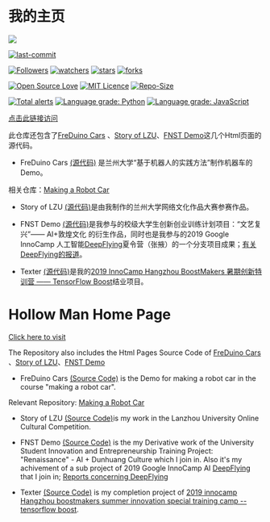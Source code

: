 # 我的主页

![](img/mark.png)

[![last-commit](https://img.shields.io/github/last-commit/HollowMan6/HollowMan6.github.io)](../../graphs/commit-activity)

[![Followers](https://img.shields.io/github/followers/HollowMan6?style=social)](https://github.com/HollowMan6?tab=followers)
[![watchers](https://img.shields.io/github/watchers/HollowMan6/HollowMan6.github.io?style=social)](../../watchers)
[![stars](https://img.shields.io/github/stars/HollowMan6/HollowMan6.github.io?style=social)](../../stargazers)
[![forks](https://img.shields.io/github/forks/HollowMan6/HollowMan6.github.io?style=social)](../../network/members)

[![Open Source Love](https://img.shields.io/badge/-%E2%9D%A4%20Open%20Source-Green?style=flat-square&logo=Github&logoColor=white&link=https://hollowman6.github.io/fund.html)](https://hollowman6.github.io/fund.html)
[![MIT Licence](https://img.shields.io/badge/license-MIT-blue)](https://opensource.org/licenses/mit-license.php)
[![Repo-Size](https://img.shields.io/github/repo-size/HollowMan6/HollowMan6.github.io.svg)](../../archive/master.zip)

[![Total alerts](https://img.shields.io/lgtm/alerts/g/HollowMan6/HollowMan6.github.io.svg?logo=lgtm&logoWidth=18)](https://lgtm.com/projects/g/HollowMan6/HollowMan6.github.io/alerts/)
[![Language grade: Python](https://img.shields.io/lgtm/grade/python/g/HollowMan6/HollowMan6.github.io.svg?logo=lgtm&logoWidth=18)](https://lgtm.com/projects/g/HollowMan6/HollowMan6.github.io/context:python)
[![Language grade: JavaScript](https://img.shields.io/lgtm/grade/javascript/g/HollowMan6/HollowMan6.github.io.svg?logo=lgtm&logoWidth=18)](https://lgtm.com/projects/g/HollowMan6/HollowMan6.github.io/context:javascript)

[点击此链接访问](https://hollowman6.github.io)

此仓库还包含了[FreDuino Cars](https://hollowman6.github.io/FreDuino) 、[Story of LZU](https://hollowman6.github.io/LZU)、[FNST Demo](https://hollowman6.github.io/StyleTrans)这几个Html页面的源代码。

* FreDuino Cars [(源代码)](FreDuino/) 是兰州大学“基于机器人的实践方法”制作机器车的Demo。

相关仓库：[Making a Robot Car](https://github.com/HollowMan6/Answers-for-My-LZU-UG-Courses/tree/master/Making%20a%20Robot%20Car)

* Story of LZU [(源代码)](LZU/)是由我制作的兰州大学网络文化作品大赛参赛作品。

* FNST Demo [(源代码)](StyleTrans/)是我参与的校级大学生创新创业训练计划项目：“文艺复兴”—— AI+敦煌文化 的衍生作品，同时也是我参与的2019 Google InnoCamp 人工智能[DeepFlying](https://github.com/dslab-deepflying/deepflying/tree/master/InnoCamp)夏令营（张掖）的一个分支项目成果；[有关DeepFlying的报道](http://news.lzu.edu.cn/c/201909/59389.html)。

* Texter [(源代码)](Texter/)是我的[2019 InnoCamp Hangzhou BoostMakers 暑期创新特训营 —— TensorFlow Boost](https://blackwalnut.tech/tfboost/introduce)结业项目。

# Hollow Man Home Page

[Click here to visit](https://hollowman6.github.io)

The Repository also includes the Html Pages Source Code of [FreDuino Cars](https://hollowman6.github.io/FreDuino) 、[Story of LZU](https://hollowman6.github.io/LZU)、[FNST Demo](https://hollowman6.github.io/StyleTrans)

* FreDuino Cars [(Source Code)](FreDuino/) is the Demo for making a robot car in the course "making a robot car".

Relevant Repository: [Making a Robot Car](https://github.com/HollowMan6/Answers-for-My-LZU-UG-Courses/tree/master/Making%20a%20Robot%20Car)

* Story of LZU [(Source Code)](LZU/)is my work in the Lanzhou University Online Cultural Competition.

* FNST Demo [(Source Code)](StyleTrans/) is the my Derivative work of the University Student Innovation and Entrepreneurship Training Project: "Renaissance" - AI + Dunhuang Culture which I join in. Also it's my achivement of a sub project of 2019 Google InnoCamp AI [DeepFlying](https://github.com/dslab-deepflying/deepflying/tree/master/InnoCamp) that I join in; [Reports concerning DeepFlying](http://news.lzu.edu.cn/c/201909/59389.html)

* Texter [(Source Code)](Texter/) is my completion project of [2019 innocamp Hangzhou boostmakers summer innovation special training camp -- tensorflow boost](https://blackwalnut.tech/tfboost/introduction).
  